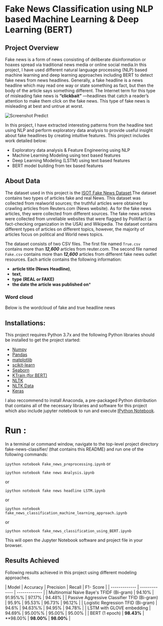 # Fake News Classification using NLP based Machine Learning & Deep Learning (BERT)

## Project Overview

Fake news is a form of news consisting of deliberate disinformation or hoaxes spread via traditional news media or online social media.In this project, I have used different natural language processing (NLP) based machine learning and deep learning approaches including BERT to detect fake news from news headlines. Generally, a fake headline is a news headline which may read one way or state something as fact, but then the body of the article says something different. The Internet term for this type of misleading fake news is **“clickbait”** —headlines that catch a reader’s attention to make them click on the fake news. This type of fake news is misleading at best and untrue at worst.

![Screenshot Predict](https://media.giphy.com/media/xT4ApznCZTtuBjmHHa/giphy.gif)

In this project, I have extracted interesting patterns from the headline text using NLP and perform exploratory data analysis to provide useful insight about fake headlines by creating intuitive features. This project includes work detailed below:

- Exploratory data analysis & Feature Engineering using NLP
- Machine Learning Modeling using text based features
- Deep Learning Modeling (LSTM) using text based features
- BERT model building from tex based features

## About Data

The dataset used in this project is the [ISOT Fake News Dataset](https://drive.google.com/open?id=1IoTRrJNDJqvaG3hnUpnHQyGvPAJbO8y3).The dataset contains two types of articles fake and real News. This dataset was collected from realworld sources; the truthful articles were obtained by crawling articles from Reuters.com (News website). As for the fake news articles, they were collected from different sources. The fake news articles were collected from unreliable websites that were flagged by Politifact (a fact-checking organization in the USA) and Wikipedia. The dataset contains different types of articles on different topics, however, the majority of articles focus on political and World news topics.

The dataset consists of two CSV files. The first file named ```True.csv``` contains more than ***12,600*** articles from reuter.com. The second file named ```Fake.csv``` contains more than ***12,600*** articles from different fake news outlet resources. Each article contains the following information: 

- **article title (News Headline)**, 
- **text**,
- **type (REAL or FAKE)**
- **the date the article was published on***

### Word cloud

Below is the wordcloud of fake and true headline news

## Installations:

This project requires Python 3.7x and the following Python libraries should be installed to get the project started:
- [Numpy](http://www.numpy.org/)
- [Pandas](http://pandas.pydata.org/)
- [matplotlib](https://matplotlib.org/)
- [scikit-learn](https://scikit-learn.org/stable/)
- [Seaborn](https://seaborn.pydata.org/)
- [KTrain (for BERT)](https://pypi.org/project/ktrain/)
- [NLTK](https://www.nltk.org/install.html)
- [NLTK Data](https://www.nltk.org/data.html)
- [Keras](https://keras.io/)

I also reccommend to install Anaconda, a pre-packaged Python distribution that contains all of the necessary libraries and software for this project which also include jupyter notebook to run and execute [IPython Notebook](http://ipython.org/notebook.html).

# Run :
In a terminal or command window, navigate to the top-level project directory fake-news-classifier/ (that contains this README) and run one of the following commands:

```ipython notebook Fake_news_preprocessing.ipynb```
or

```ipython notebook fake news Analysis.ipynb```

or

```ipython notebook fake news headline LSTM.ipynb```

or

```ipython notebook fake_news_classification_machine_learning_approach.ipynb```

or

```ipython notebook fake_news_classification_using_BERT.ipynb```

This will open the Jupyter Notebook software and project file in your browser.


## Results Achieved
Following results achieved in this project using different modeling approaches.


| Model  | Accuracy | Precision | Recall | F1- Score |
| ------------- | ------------- | ------------- |
| Multinomial Naive Baye's TFIDF (Bi-gram) | 94.10% | 91.95%% | 97.17% | 94.48% |
| Passive Aggressive Classifier TFID (Bi-gram) | 95.9%  | 95.53% | 96.73% | 96.12% |
| Logistic Regression TFID (Bi-gram) | 94.6%  | 94.63%% | 94.95% | 94.78% | 
| LSTM with GLOVE embedding | 94.69%  | 95.00%% | 95.00% | 95.00% |
| BERT (1 epoch) | **98.43%**  | **98.00% | **98.00%** | **98.00%** |



